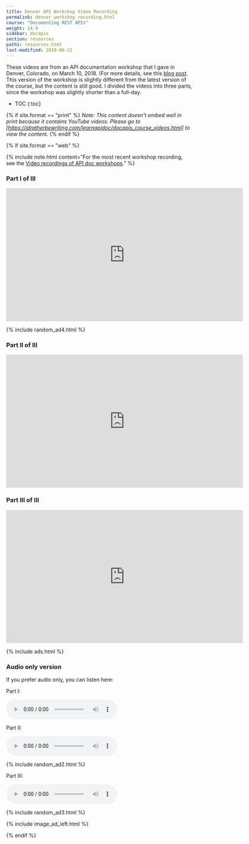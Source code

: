 ```yaml
---
title: Denver API Workshop Video Recording
permalink: denver_workshop_recording.html
course: "Documenting REST APIs"
weight: 14.9
sidebar: docapis
section: resources
path1: resources.html
last-modified: 2019-06-21
---
```


These videos are from an API documentation workshop that I gave in Denver, Colorado, on March 10, 2018. (For more details, see this [blog post](https://idratherbewriting.com/2018/03/12/api-documentation-workshop-in-denver/). This version of the workshop is slightly different from the latest version of the course, but the content is still good. I divided the videos into three parts, since the workshop was slightly shorter than a full-day.

* TOC
{:toc}

{% if site.format == "print" %}
*Note: This content doesn't embed well in print because it contains YouTube videos. Please go to [https://idratherbewriting.com/learnapidoc/docapis_course_videos.html] to view the content.*
{% endif %}

{% if site.format == "web" %}

{% include note.html content="For the most recent workshop recording, see the [Video recordings of API doc workshops](docapis_course_videos.html)." %}

### Part I of III

<iframe width="640" height="360" src="https://www.youtube.com/embed/Ivum3YbOWQ4" frameborder="0" allow="autoplay; encrypted-media" allowfullscreen></iframe>

{% include random_ad4.html %}

### Part II of III

<iframe width="640" height="360" src="https://www.youtube.com/embed/zV6m-6_j56w" frameborder="0" allow="autoplay; encrypted-media" allowfullscreen></iframe>

### Part III of III

<iframe width="640" height="360" src="https://www.youtube.com/embed/LSLg6Oy1OzM" frameborder="0" allow="autoplay; encrypted-media" allowfullscreen></iframe>

{% include ads.html %}

### Audio only version

If you prefer audio only, you can listen here:

Part I:
<div class="audioControls">
<p><audio controls="controls"><source src="http://www.podtrac.com/pts/redirect.mp3/s3.us-west-1.wasabisys.com/idbwmedia.com/podcasts/denverapiworkshop_part1.mp3" type="audio/mpeg" /></audio></p>
</div>

Part II:
<div class="audioControls">
<p><audio controls="controls"><source src="http://www.podtrac.com/pts/redirect.mp3/s3.us-west-1.wasabisys.com/idbwmedia.com/podcasts/denverapiworkshop_part2.mp3" type="audio/mpeg" /></audio></p>
</div>

{% include random_ad2.html %}

Part III:
<div class="audioControls">
<p><audio controls="controls"><source src="http://www.podtrac.com/pts/redirect.mp3/s3.us-west-1.wasabisys.com/idbwmedia.com/podcasts/denverapiworkshop_part3.mp3" type="audio/mpeg" /></audio></p>
</div>

{% include random_ad3.html %}

{% include image_ad_left.html %}

{% endif %}
